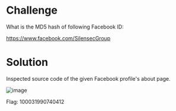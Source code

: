 # Challenge

What is the MD5 hash of following Facebook ID:

https://www.facebook.com/SilensecGroup

# Solution

Inspected source code of the given Facebook profile's about page.

![image](https://user-images.githubusercontent.com/81070073/120942586-ced46f00-c6de-11eb-808b-a5310007f8c0.png)

Flag: 100031990740412
